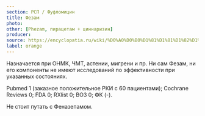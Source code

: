 ```yaml
---
section: РСП / Фуфломицин
title: Фезам
photo:
other: [Phezam, пирацетам + циннаризин]
producer:
source: https://encyclopatia.ru/wiki/%D0%A0%D0%B0%D1%81%D1%81%D1%82%D1%80%D0%B5%D0%BB%D1%8C%D0%BD%D1%8B%D0%B9_%D1%81%D0%BF%D0%B8%D1%81%D0%BE%D0%BA_%D0%BF%D1%80%D0%B5%D0%BF%D0%B0%D1%80%D0%B0%D1%82%D0%BE%D0%B2
label: orange
---
```


Назначается при ОНМК, ЧМТ, астении, мигрени и пр. Ни сам Фезам, ни его компоненты не имеют исследований по эффективности при указанных состояниях.

Pubmed 1 (заказное положительное РКИ с 60 пациентами); Cochrane Reviews 0; FDA 0; RXlist 0; ВОЗ 0; ФК (-).

Не стоит путать с Феназепамом.
